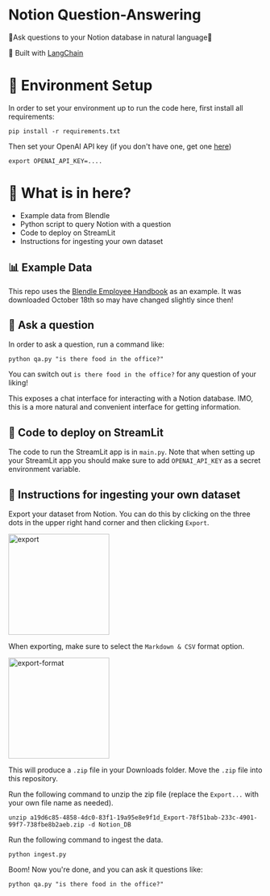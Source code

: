 # Notion Question-Answering

🤖Ask questions to your Notion database in natural language🤖

💪 Built with [LangChain](https://github.com/hwchase17/langchain)

# 🌲 Environment Setup

In order to set your environment up to run the code here, first install all requirements:

```shell
pip install -r requirements.txt
```

Then set your OpenAI API key (if you don't have one, get one [here](https://beta.openai.com/playground))

```shell
export OPENAI_API_KEY=....
```

# 📄 What is in here?
- Example data from Blendle 
- Python script to query Notion with a question
- Code to deploy on StreamLit
- Instructions for ingesting your own dataset

## 📊 Example Data
This repo uses the [Blendle Employee Handbook](https://www.notion.so/Blendle-s-Employee-Handbook-7692ffe24f07450785f093b94bbe1a09) as an example.
It was downloaded October 18th so may have changed slightly since then!

## 💬 Ask a question
In order to ask a question, run a command like:

```shell
python qa.py "is there food in the office?"
```

You can switch out `is there food in the office?` for any question of your liking!

This exposes a chat interface for interacting with a Notion database.
IMO, this is a more natural and convenient interface for getting information.

## 🚀 Code to deploy on StreamLit

The code to run the StreamLit app is in `main.py`. 
Note that when setting up your StreamLit app you should make sure to add `OPENAI_API_KEY` as a secret environment variable.

## 🧑 Instructions for ingesting your own dataset

Export your dataset from Notion. You can do this by clicking on the three dots in the upper right hand corner and then clicking `Export`.

<img src="export_notion.png" alt="export" width="200"/>

When exporting, make sure to select the `Markdown & CSV` format option.

<img src="export_format.png" alt="export-format" width="200"/>

This will produce a `.zip` file in your Downloads folder. Move the `.zip` file into this repository.

Run the following command to unzip the zip file (replace the `Export...` with your own file name as needed).

```shell
unzip a19d6c85-4858-4dc0-83f1-19a95e8e9f1d_Export-78f51bab-233c-4901-99f7-738fbe8b2aeb.zip -d Notion_DB
```

Run the following command to ingest the data.

```shell
python ingest.py
```

Boom! Now you're done, and you can ask it questions like:

```shell
python qa.py "is there food in the office?"
```
